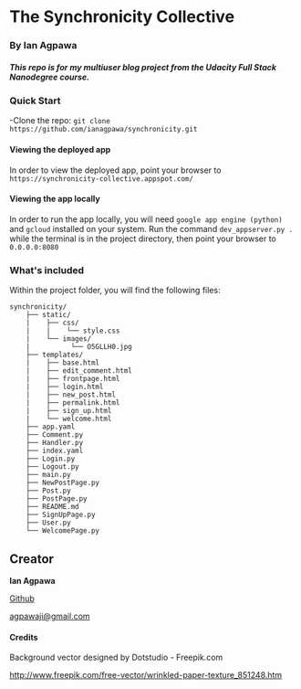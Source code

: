 # The Synchronicity Collective
### By Ian Agpawa
##### This repo is for my multiuser blog project from the Udacity Full Stack Nanodegree course.    


### Quick Start
-Clone the repo: `git clone https://github.com/ianagpawa/synchronicity.git`

#### Viewing the deployed app
In order to view the deployed app, point your browser to `https://synchronicity-collective.appspot.com/`

#### Viewing the app locally
In order to run the app locally, you will need `google app engine (python)` and `gcloud` installed on your system.  Run the command `dev_appserver.py .` while the terminal is in the project directory, then point your browser to `0.0.0.0:8080`



### What's included
Within the project folder, you will find the following files:

```
synchronicity/
    ├── static/
    |    ├── css/
    |    |    └── style.css
    |    └── images/
    |          └── O5GLLH0.jpg
    ├── templates/
    |    ├── base.html
    |    ├── edit_comment.html
    |    ├── frontpage.html
    |    ├── login.html
    |    ├── new_post.html
    |    ├── permalink.html
    |    ├── sign_up.html
    |    └── welcome.html
    ├── app.yaml
    ├── Comment.py
    ├── Handler.py
    ├── index.yaml
    ├── Login.py
    ├── Logout.py
    ├── main.py
    ├── NewPostPage.py
    ├── Post.py
    ├── PostPage.py
    ├── README.md
    ├── SignUpPage.py
    ├── User.py
    └── WelcomePage.py
```

## Creator

**Ian Agpawa**


[Github](https://github.com/ianagpawa)

 agpawaji@gmail.com

#### Credits
Background vector designed by Dotstudio - Freepik.com

http://www.freepik.com/free-vector/wrinkled-paper-texture_851248.htm
